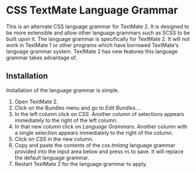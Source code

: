 # CSS TextMate Language Grammar #

This is an alternate CSS language grammar for TextMate 2. It is designed to be more extensible and allow other language grammars such as SCSS to be built upon it. The language grammar is specifically for TextMate 2. It will not work in TextMate 1 or other programs which have borrowed TextMate's language grammar system. TextMate 2 has new features this language grammar takes advantage of.

## Installation ##

Installation of the language grammar is simple.

1. Open TextMate 2.
2. Click on the Bundles menu and go to *Edit Bundles...*.
3. In the left column click on *CSS*. Another column of selections appears immediately to the right of the left column.
4. In that new column click on *Language Grammars*. Another column with a single selection appears immediately to the right of the column.
5. Click on *CSS* in the new column.
6. Copy and paste the contents of the *css.tmlang* language grammar provided into the input area below and press `⌘S` to save. It will replace the default language grammar.
7. Restart TextMate 2 for the language grammar to apply.